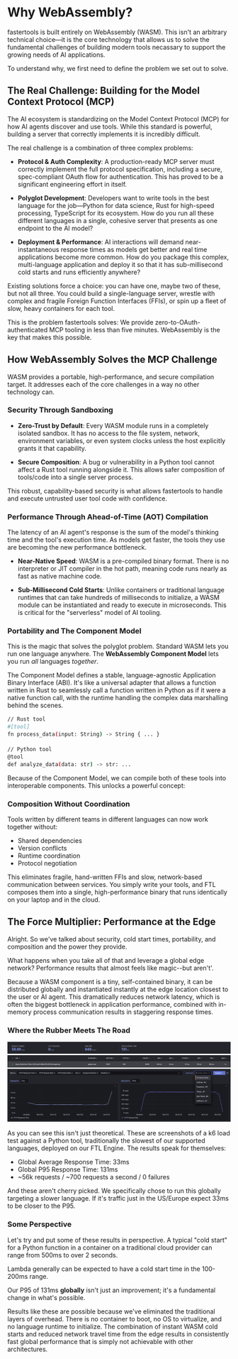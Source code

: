 # Why WebAssembly?

fastertools is built entirely on WebAssembly (WASM). This isn't an arbitrary technical choice—it is the core technology that allows us to solve the fundamental challenges of building modern tools necassary to support the growing needs of AI applications. 

To understand why, we first need to define the problem we set out to solve.

## The Real Challenge: Building for the Model Context Protocol (MCP)

The AI ecosystem is standardizing on the Model Context Protocol (MCP) for how AI agents discover and use tools. While this standard is powerful, building a server that correctly implements it is incredibly difficult.

The real challenge is a combination of three complex problems:

- **Protocol & Auth Complexity**: A production-ready MCP server must correctly implement the full protocol specification, including a secure, spec-compliant OAuth flow for authentication. This has proved to be a significant engineering effort in itself.

- **Polyglot Development**: Developers want to write tools in the best language for the job—Python for data science, Rust for high-speed processing, TypeScript for its ecosystem. How do you run all these different languages in a single, cohesive server that presents as one endpoint to the AI model?

- **Deployment & Performance**: AI interactions will demand near-instantaneous response times as models get better and real time applications become more common. How do you package this complex, multi-language application and deploy it so that it has sub-millisecond cold starts and runs efficiently anywhere?

Existing solutions force a choice: you can have one, maybe two of these, but not all three. You could build a single-language server, wrestle with complex and fragile Foreign Function Interfaces (FFIs), or spin up a fleet of slow, heavy containers for each tool.

This is the problem fastertools solves: We provide zero-to-OAuth-authenticated MCP tooling in less than five minutes. WebAssembly is the key that makes this possible.


## How WebAssembly Solves the MCP Challenge
WASM provides a portable, high-performance, and secure compilation target. It addresses each of the core challenges in a way no other technology can.

### Security Through Sandboxing

- **Zero-Trust by Default**: Every WASM module runs in a completely isolated sandbox. It has no access to the file system, network, environment variables, or even system clocks unless the host explicitly grants it that capability.

- **Secure Composition**: A bug or vulnerability in a Python tool cannot affect a Rust tool running alongside it. This allows safer composition of tools/code into a single server process.

This robust, capability-based security is what allows fastertools to handle and execute untrusted user tool code with confidence.

### Performance Through Ahead-of-Time (AOT) Compilation

The latency of an AI agent's response is the sum of the model's thinking time and the tool's execution time. As models get faster, the tools they use are becoming the new performance bottleneck.

- **Near-Native Speed**: WASM is a pre-compiled binary format. There is no interpreter or JIT compiler in the hot path, meaning code runs nearly as fast as native machine code.

- **Sub-Millisecond Cold Starts**: Unlike containers or traditional language runtimes that can take hundreds of milliseconds to initialize, a WASM module can be instantiated and ready to execute in microseconds. This is critical for the "serverless" model of AI tooling.

### Portability and The Component Model

This is the magic that solves the polyglot problem. Standard WASM lets you run one language anywhere. The **WebAssembly Component Model** lets you run *all* languages *together*.

The Component Model defines a stable, language-agnostic Application Binary Interface (ABI). It's like a universal adapter that allows a function written in Rust to seamlessly call a function written in Python as if it were a native function call, with the runtime handling the complex data marshalling behind the scenes.

```bash
// Rust tool
#[tool]
fn process_data(input: String) -> String { ... }

// Python tool
@tool
def analyze_data(data: str) -> str: ...
```

Because of the Component Model, we can compile both of these tools into interoperable components. This unlocks a powerful concept:

### Composition Without Coordination

Tools written by different teams in different languages can now work together without:

- Shared dependencies
- Version conflicts
- Runtime coordination
- Protocol negotiation

This eliminates fragile, hand-written FFIs and slow, network-based communication between services. You simply write your tools, and FTL composes them into a single, high-performance binary that runs identically on your laptop and in the cloud.

## The Force Multiplier: Performance at the Edge

Alright. So we've talked about security, cold start times, portability, and composition and the power they provide.

What happens when you take all of that and leverage a global edge network? Performance results that almost feels like magic--but aren't'.

Because a WASM component is a tiny, self-contained binary, it can be distributed globally and instantiated instantly at the edge location closest to the user or AI agent. This dramatically reduces network latency, which is often the biggest bottleneck in application performance, combined with in-memory process communication results in staggering response times.

### Where the Rubber Meets The Road

![FTL Performance Metrics](../images/results-summary.png)
![FTL Performance Metrics](../images/results-details.png)
![FTL Performance Metrics](../images/results.png)

As you can see this isn't just theoretical. These are screenshots of a k6 load test against a Python tool, traditionally the slowest of our supported languages, deployed on our FTL Engine. The results speak for themselves:

- Global Average Response Time: 33ms
- Global P95 Response Time: 131ms
- ~56k requests / ~700 requests a second / 0 failures

And these aren't cherry picked. We specifically chose to run this globally targeting a slower language. If it's traffic just in the US/Europe expect 33ms to be closer to the P95.

### Some Perspective

Let's try and put some of these results in perspective. A typical "cold start" for a Python function in a container on a traditional cloud provider can range from 500ms to over 2 seconds.

Lambda generally can be expected to have a cold start time in the 100-200ms range.

Our P95 of 131ms **globally** isn't just an improvement; it's a fundamental change in what's possible.

Results like these are possible because we've eliminated the traditional layers of overhead. There is no container to boot, no OS to virtualize, and no language runtime to initialize. The combination of instant WASM cold starts and reduced network travel time from the edge results in consistently fast global performance that is simply not achievable with other architectures.

